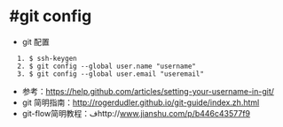 # #git config 

- git 配置

```
  1. $ ssh-keygen  
  2. $ git config --global user.name "username"  
  3. $ git config --global user.email "useremail"  
``` 
- 参考：https://help.github.com/articles/setting-your-username-in-git/
- git 简明指南：http://rogerdudler.github.io/git-guide/index.zh.html 
- git-flow简明教程：فhttp://www.jianshu.com/p/b446c43577f9
